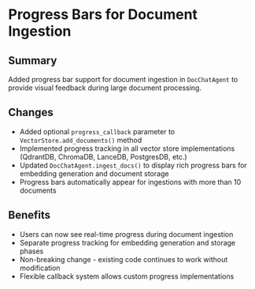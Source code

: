 # Progress Bars for Document Ingestion

## Summary
Added progress bar support for document ingestion in `DocChatAgent` to provide visual feedback during large document processing.

## Changes
- Added optional `progress_callback` parameter to `VectorStore.add_documents()` method
- Implemented progress tracking in all vector store implementations (QdrantDB, ChromaDB, LanceDB, PostgresDB, etc.)
- Updated `DocChatAgent.ingest_docs()` to display rich progress bars for embedding generation and document storage
- Progress bars automatically appear for ingestions with more than 10 documents

## Benefits
- Users can now see real-time progress during document ingestion
- Separate progress tracking for embedding generation and storage phases
- Non-breaking change - existing code continues to work without modification
- Flexible callback system allows custom progress implementations